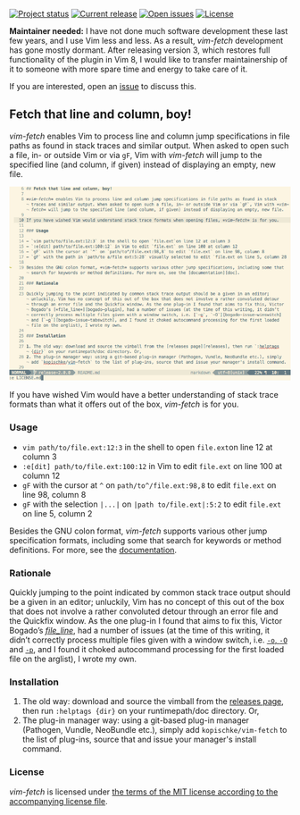 [![Project status][badge-status]][vimscripts]
[![Current release][badge-release]][releases]
[![Open issues][badge-issues]][issues]
[![License][badge-license]][license]

**Maintainer needed:** I have not done much software development these last few years, and I use Vim less and less. As a result,  *vim-fetch* development has gone mostly dormant. After releasing version 3, which restores full functionality of the plugin in Vim 8, I would like to transfer maintainership of it to someone with more spare time and energy to take care of it. 

If you are interested, open an [issue][issues] to discuss this.

## Fetch that line and column, boy!

*vim-fetch* enables Vim to process line and column jump specifications in file paths as found in stack traces and similar output. When asked to open such a file, in- or outside Vim or via `gF`, Vim with *vim-fetch* will jump to the specified line (and column, if given) instead of displaying an empty, new file.

![](img/vim-fetch.gif "vim-fetch edit functionality demo")

If you have wished Vim would have a better understanding of stack trace formats than what it offers out of the box, *vim-fetch* is for you.

### Usage

- `vim path/to/file.ext:12:3` in the shell to open `file.ext`on line 12 at column 3
- `:e[dit] path/to/file.ext:100:12` in Vim to edit `file.ext` on line 100 at column 12
- `gF` with the cursor at `^` on `path/to^/file.ext:98,8` to edit `file.ext` on line 98, column 8
- `gF` with the selection `|...|` on `|path to/file.ext|:5:2` to edit `file.ext` on line 5, column 2

Besides the GNU colon format, *vim-fetch* supports various other jump specification formats, including some that search for keywords or method definitions. For more, see the [documentation][doc].

### Rationale

Quickly jumping to the point indicated by common stack trace output should be a given in an editor; unluckily, Vim has no concept of this out of the box that does not involve a rather convoluted detour through an error file and the Quickfix window. As the one plug-in I found that aims to fix this, Victor Bogado’s [*file_line*][bogado-plugin], had a number of issues (at the time of this writing, it didn’t correctly process multiple files given with a window switch, i.e. [`-o`, `-O`][bogado-issue-winswitch] and [`-p`][bogado-issue-tabswitch], and I found it choked autocommand processing for the first loaded file on the arglist), I wrote my own.

### Installation

1. The old way: download and source the vimball from the [releases page][releases], then run `:helptags {dir}` on your runtimepath/doc directory. Or,
2. The plug-in manager way: using a git-based plug-in manager (Pathogen, Vundle, NeoBundle etc.), simply add `kopischke/vim-fetch` to the list of plug-ins, source that and issue your manager's install command.

### License

*vim-fetch* is licensed under [the terms of the MIT license according to the accompanying license file][license].

[badge-status]:           https://img.shields.io/badge/status-maintainer%20needed-yellow.svg?style=flat-square
[badge-release]:          http://img.shields.io/github/release/kopischke/vim-fetch.svg?style=flat-square
[badge-issues]:           http://img.shields.io/github/issues/kopischke/vim-fetch.svg?style=flat-square
[badge-license]:          http://img.shields.io/badge/license-MIT-blue.svg?style=flat-square
[bogado-plugin]:          https://github.com/bogado/file-line
[bogado-issue-tabswitch]: https://github.com/bogado/file-line/issues/11
[bogado-issue-winswitch]: https://github.com/bogado/file-line/issues/36
[doc]:                    doc/vim-fetch.txt
[issues]:                 https://github.com/kopischke/vim-fetch/issues
[license]:                LICENSE.md
[releases]:               https://github.com/kopischke/vim-fetch/releases
[vimscripts]:             http://www.vim.org/scripts/script.php?script_id=5089
